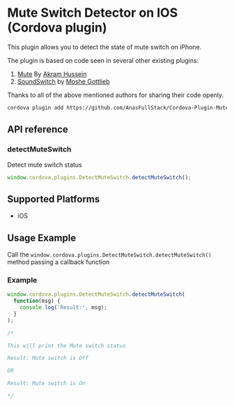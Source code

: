 # Mute Switch Detector on IOS (Cordova plugin)

This plugin allows you to detect the state of mute switch on iPhone.

The plugin is based on code seen in several other existing plugins:

1. [Mute](https://github.com/akramhussein/Mute) By [Akram Hussein](https://github.com/akramhussein)
1. [SoundSwitch](https://github.com/moshegottlieb/SoundSwitch) by [Moshe Gottlieb](https://github.com/moshegottlieb)

Thanks to all of the above mentioned authors for sharing their code openly.

```Bash
cordova plugin add https://github.com/AnasFullStack/Cordova-Plugin-Mute-Switch-Detector.git --nofetch
```

## API reference

### detectMuteSwitch

Detect mute switch status

```Javascript
window.cordova.plugins.DetectMuteSwitch.detectMuteSwitch();
```

## Supported Platforms

- iOS

## Usage Example

Call the `window.cordova.plugins.DetectMuteSwitch.detectMuteSwitch()` method passing a callback function

### Example

```Javascript
window.cordova.plugins.DetectMuteSwitch.detectMuteSwitch(
  function(msg) {
    console.log('Result:', msg);
  }
);

/*

This will print the Mute switch status

Result: Mute switch is Off

OR

Result: Mute switch is On

*/
```
